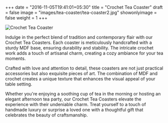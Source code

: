 +++
date = "2016-11-05T19:41:01+05:30"
title = "Crochet Tea Coaster"
draft = false
image = "images/tea-coaster/tea-coaster2.jpg"
showonlyimage = false
weight = 1
+++

![Crochet Tea Coaster](/images/tea-coaster/tea-coaster2.jpg)

Indulge in the perfect blend of tradition and contemporary flair with our Crochet Tea Coasters. Each coaster is meticulously handcrafted with a sturdy MDF base, ensuring durability and stability. The intricate crochet work adds a touch of artisanal charm, creating a cozy ambiance for your tea moments.

Crafted with love and attention to detail, these coasters are not just practical accessories but also exquisite pieces of art. The combination of MDF and crochet creates a unique texture that enhances the visual appeal of your table setting.

Whether you're enjoying a soothing cup of tea in the morning or hosting an elegant afternoon tea party, our Crochet Tea Coasters elevate the experience with their undeniable charm. Treat yourself to a touch of handmade luxury or surprise a loved one with a thoughtful gift that celebrates the beauty of craftsmanship.
